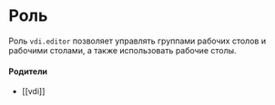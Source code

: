# Роль

Роль `vdi.editor` позволяет управлять группами рабочих столов и рабочими столами, а также использовать рабочие столы.


#### Родители

- [[vdi]]
